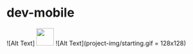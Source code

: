 # dev-mobile
![Alt Text] <img src="project-img/starting.gif" width="40" height="40" />
![Alt Text](project-img/starting.gif = 128x128)
